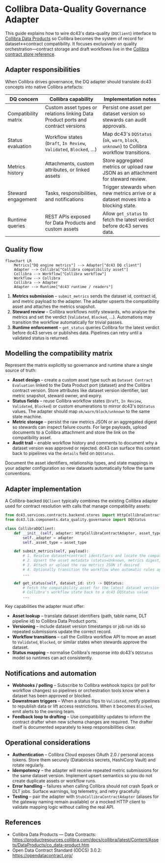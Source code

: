 # Collibra Data-Quality Governance Adapter

This guide explains how to wire dc43's data-quality (`DQClient`) interface to
[Collibra Data Products](https://productresources.collibra.com/docs/collibra/latest/Content/Assets/DataProducts/co_data-product.htm)
so Collibra becomes the system of record for dataset↔contract compatibility.
It focuses exclusively on quality orchestration—contract storage and draft
workflows live in the [Collibra contract store reference](../contract-store/collibra.md).

## Adapter responsibilities

When Collibra drives governance, the DQ adapter should translate dc43 concepts
into native Collibra artefacts:

| DQ concern | Collibra capability | Implementation notes |
| --- | --- | --- |
| Compatibility matrix | Custom asset types or relations linking Data Product ports and contract versions | Persist one asset per dataset version so stewards can audit approvals. |
| Status evaluation | Workflow states (`Draft`, `In Review`, `Validated`, `Blocked`, …) | Map dc43's `DQStatus` (`ok`, `warn`, `block`, `unknown`) to Collibra workflow transitions. |
| Metrics history | Attachments, custom attributes, or linked assets | Store aggregated metrics or upload raw JSON as an attachment for steward review. |
| Steward engagement | Tasks, responsibilities, and notifications | Trigger stewards when new metrics arrive or a dataset moves into a blocking state. |
| Runtime queries | REST APIs exposed for Data Products and custom assets | Allow `get_status` to fetch the latest verdict before dc43 serves data. |

## Quality flow

```mermaid
flowchart LR
    Metrics["DQ engine metrics"] --> Adapter["dc43 DQ client"]
    Adapter --> Collibra["Collibra compatibility asset"]
    Collibra --> Workflow["Collibra workflow"]
    Workflow --> Collibra
    Collibra --> Adapter
    Adapter --> Runtime["dc43 runtime / readers"]
```

1. **Metrics submission** – `submit_metrics` sends the dataset id, contract id,
   and metric payload to the adapter. The adapter upserts the compatibility
   asset and attaches the metrics snapshot.
2. **Steward review** – Collibra workflows notify stewards, who analyse the
   metrics and set the verdict (`Validated`, `Blocked`, …). Automations may
   transition the workflow automatically for trivial passes.
3. **Runtime enforcement** – `get_status` queries Collibra for the latest
   verdict before dc43 serves or publishes data. Pipelines can retry until a
   validated status is returned.

## Modelling the compatibility matrix

Represent the matrix explicitly so governance and runtime share a single source
of truth:

* **Asset design** – create a custom asset type such as `Dataset Contract
  Evaluation` linked to the Data Product port (dataset) and the Collibra
  contract version. Store attributes like dataset version identifier, last
  metric snapshot, steward owner, and expiry.
* **Status fields** – reuse Collibra workflow states (`Draft`, `In Review`,
  `Validated`, `Blocked`) or custom enumerations to mirror dc43's `DQStatus`
  values. The adapter should map `ok/warn/block/unknown` to the same state
  machine.
* **Metric storage** – persist the raw metrics JSON or an aggregated digest so
  stewards can inspect failure counts. For large payloads, upload documents to a
  Collibra attachment and store the link on the compatibility asset.
* **Audit trail** – enable workflow history and comments to document why a
  dataset version was approved or rejected. dc43 can surface this context back
  to pipelines via the `details` field on `DQStatus`.

Document the asset identifiers, relationship types, and state mappings in your
adapter configuration so new datasets automatically follow the same conventions.

## Adapter implementation

A Collibra-backed `DQClient` typically combines the existing Collibra adapter
used for contract resolution with calls that manage compatibility assets:

```python
from dc43.services.contracts.backend.stores import HttpCollibraContractAdapter
from dc43.lib.components.data_quality.governance import DQStatus

class CollibraDQClient:
    def __init__(self, adapter: HttpCollibraContractAdapter, asset_type: str):
        self._adapter = adapter
        self._asset_type = asset_type

    def submit_metrics(self, payload):
        # 1. Resolve dataset+contract identifiers and locate the compatibility asset
        # 2. Upsert the asset metadata (status=Unknown, metrics digest, timestamps)
        # 3. Attach or upload the raw metrics JSON if desired
        # 4. Optionally transition the workflow when automatic rules apply
        ...

    def get_status(self, dataset_id: str) -> DQStatus:
        # Fetch the compatibility asset for the latest dataset version and map
        # Collibra's workflow state back to a dc43 DQStatus value
        ...
```

Key capabilities the adapter must offer:

* **Asset lookup** – translate dataset identifiers (path, table name, DLT
  pipeline id) to Collibra Data Product ports.
* **Versioning** – include dataset version timestamps or job run ids so
  repeated submissions update the correct record.
* **Workflow transitions** – call the Collibra workflow API to move an asset to
  `Validated`, `Blocked`, or similar states when stewards approve the dataset.
* **Status mapping** – normalise Collibra's response into dc43's `DQStatus`
  model so runtimes can act consistently.

## Notifications and automation

* **Webhooks / polling** – Subscribe to Collibra webhook topics (or poll for
  workflow changes) so pipelines or orchestration tools know when a dataset has
  been approved or blocked.
* **Downstream triggers** – When a status flips to `Validated`, notify pipelines
  to republish data or lift access restrictions. When it becomes `Blocked`, emit
  alerts to the owning team.
* **Feedback loop to drafting** – Use compatibility updates to inform the
  contract drafter when new schema changes are required. The drafter itself is
  documented separately to keep responsibilities clear.

## Operational considerations

* **Authentication** – Collibra Cloud exposes OAuth 2.0 / personal access
  tokens. Store them securely (Databricks secrets, HashiCorp Vault) and rotate
  regularly.
* **Idempotency** – the adapter will receive repeated metric submissions for the
  same dataset version. Implement upsert semantics so you do not create duplicate
  assets or workflow runs.
* **Error handling** – failures when calling Collibra should not crash Spark or
  DLT jobs. Surface warnings, log telemetry, and retry gracefully.
* **Testing** – pair the adapter with `StubCollibraContractAdapter` (aliases for
  the gateway naming remain available) or a mocked
  HTTP client to validate mapping logic without calling the real API.

## References

* Collibra Data Products — Data Contracts: <https://productresources.collibra.com/docs/collibra/latest/Content/Assets/DataProducts/co_data-product.htm>
* Open Data Contract Standard (ODCS) 3.0.2: <https://opendatacontract.org/>
